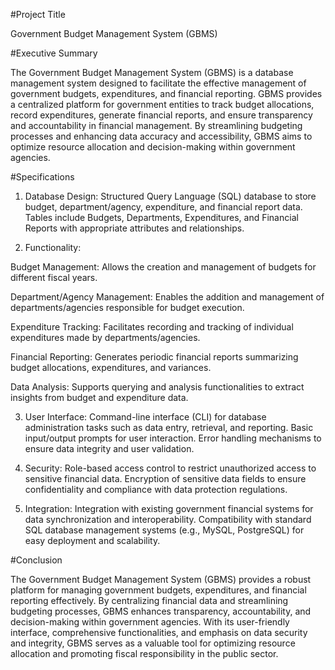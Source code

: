 #Project Title

Government Budget Management System (GBMS)



#Executive Summary

The Government Budget Management System (GBMS) is a database management system designed to facilitate the effective management of government budgets, expenditures, and financial reporting. GBMS provides a centralized platform for government entities to track budget allocations, record expenditures, generate financial reports, and ensure transparency and accountability in financial management. By streamlining budgeting processes and enhancing data accuracy and accessibility, GBMS aims to optimize resource allocation and decision-making within government agencies.



#Specifications

1. Database Design:
Structured Query Language (SQL) database to store budget, department/agency, expenditure, and financial report data.
Tables include Budgets, Departments, Expenditures, and Financial Reports with appropriate attributes and relationships.

2. Functionality:

Budget Management: Allows the creation and management of budgets for different fiscal years.

Department/Agency Management: Enables the addition and management of departments/agencies responsible for budget execution.

Expenditure Tracking: Facilitates recording and tracking of individual expenditures made by departments/agencies.

Financial Reporting: Generates periodic financial reports summarizing budget allocations, expenditures, and variances.

Data Analysis: Supports querying and analysis functionalities to extract insights from budget and expenditure data.

3. User Interface:
Command-line interface (CLI) for database administration tasks such as data entry, retrieval, and reporting.
Basic input/output prompts for user interaction.
Error handling mechanisms to ensure data integrity and user validation.

4. Security:
Role-based access control to restrict unauthorized access to sensitive financial data.
Encryption of sensitive data fields to ensure confidentiality and compliance with data protection regulations.

5. Integration:
Integration with existing government financial systems for data synchronization and interoperability.
Compatibility with standard SQL database management systems (e.g., MySQL, PostgreSQL) for easy deployment and scalability.



#Conclusion

The Government Budget Management System (GBMS) provides a robust platform for managing government budgets, expenditures, and financial reporting effectively. By centralizing financial data and streamlining budgeting processes, GBMS enhances transparency, accountability, and decision-making within government agencies. With its user-friendly interface, comprehensive functionalities, and emphasis on data security and integrity, GBMS serves as a valuable tool for optimizing resource allocation and promoting fiscal responsibility in the public sector.





